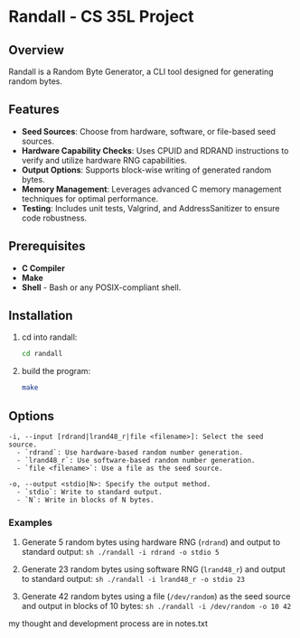# Randall - CS 35L Project

## Overview
Randall is a Random Byte Generator, a CLI tool designed for generating random bytes. 

## Features
- **Seed Sources**: Choose from hardware, software, or file-based seed sources.
- **Hardware Capability Checks**: Uses CPUID and RDRAND instructions to verify and utilize hardware RNG capabilities.
- **Output Options**: Supports block-wise writing of generated random bytes.
- **Memory Management**: Leverages advanced C memory management techniques for optimal performance.
- **Testing**: Includes unit tests, Valgrind, and AddressSanitizer to ensure code robustness.

## Prerequisites

- **C Compiler**
- **Make**
- **Shell** - Bash or any POSIX-compliant shell.

## Installation
1. cd into randall:
   ```sh
   cd randall
   ```
2. build the program:
   ```sh
   make
   ```
   
## Options
    -i, --input [rdrand|lrand48_r|file <filename>]: Select the seed source.
      - `rdrand`: Use hardware-based random number generation.
      - `lrand48_r`: Use software-based random number generation.
      - `file <filename>`: Use a file as the seed source.
    
    -o, --output <stdio|N>: Specify the output method.
      - `stdio`: Write to standard output.
      - `N`: Write in blocks of N bytes.

### Examples

1. Generate 5 random bytes using hardware RNG (`rdrand`) and output to standard output:
   `sh
   ./randall -i rdrand -o stdio 5
   `

2. Generate 23 random bytes using software RNG (`lrand48_r`) and output to standard output:
   `sh
   ./randall -i lrand48_r -o stdio 23
   `

3. Generate 42 random bytes using a file (`/dev/random`) as the seed source and output in blocks of 10 bytes:
   `sh
   ./randall -i /dev/random -o 10 42
   `

my thought and development process are in notes.txt
